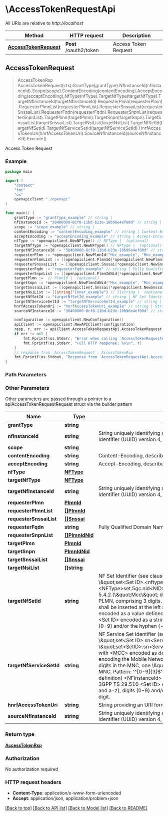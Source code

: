 # \AccessTokenRequestApi

All URIs are relative to *http://localhost*

Method | HTTP request | Description
------------- | ------------- | -------------
[**AccessTokenRequest**](AccessTokenRequestApi.md#AccessTokenRequest) | **Post** /oauth2/token | Access Token Request



## AccessTokenRequest

> AccessTokenRsp AccessTokenRequest(ctx).GrantType(grantType).NfInstanceId(nfInstanceId).Scope(scope).ContentEncoding(contentEncoding).AcceptEncoding(acceptEncoding).NfType(nfType).TargetNfType(targetNfType).TargetNfInstanceId(targetNfInstanceId).RequesterPlmn(requesterPlmn).RequesterPlmnList(requesterPlmnList).RequesterSnssaiList(requesterSnssaiList).RequesterFqdn(requesterFqdn).RequesterSnpnList(requesterSnpnList).TargetPlmn(targetPlmn).TargetSnpn(targetSnpn).TargetSnssaiList(targetSnssaiList).TargetNsiList(targetNsiList).TargetNfSetId(targetNfSetId).TargetNfServiceSetId(targetNfServiceSetId).HnrfAccessTokenUri(hnrfAccessTokenUri).SourceNfInstanceId(sourceNfInstanceId).Execute()

Access Token Request

### Example

```go
package main

import (
    "context"
    "fmt"
    "os"
    openapiclient "./openapi"
)

func main() {
    grantType := "grantType_example" // string | 
    nfInstanceId := "38400000-8cf0-11bd-b23e-10b96e4ef00d" // string | String uniquely identifying a NF instance. The format of the NF Instance ID shall be a  Universally Unique Identifier (UUID) version 4, as described in IETF RFC 4122.  
    scope := "scope_example" // string | 
    contentEncoding := "contentEncoding_example" // string | Content-Encoding, described in IETF RFC 7231 (optional)
    acceptEncoding := "acceptEncoding_example" // string | Accept-Encoding, described in IETF RFC 7231 (optional)
    nfType := *openapiclient.NewNFType() // NFType |  (optional)
    targetNfType := *openapiclient.NewNFType() // NFType |  (optional)
    targetNfInstanceId := "38400000-8cf0-11bd-b23e-10b96e4ef00d" // string | String uniquely identifying a NF instance. The format of the NF Instance ID shall be a  Universally Unique Identifier (UUID) version 4, as described in IETF RFC 4122.   (optional)
    requesterPlmn := *openapiclient.NewPlmnId("Mcc_example", "Mnc_example") // PlmnId |  (optional)
    requesterPlmnList := []openapiclient.PlmnId{*openapiclient.NewPlmnId("Mcc_example", "Mnc_example")} // []PlmnId |  (optional)
    requesterSnssaiList := []openapiclient.Snssai{*openapiclient.NewSnssai(int32(123))} // []Snssai |  (optional)
    requesterFqdn := "requesterFqdn_example" // string | Fully Qualified Domain Name (optional)
    requesterSnpnList := []openapiclient.PlmnIdNid{*openapiclient.NewPlmnIdNid("Mcc_example", "Mnc_example")} // []PlmnIdNid |  (optional)
    targetPlmn :=  // PlmnId |  (optional)
    targetSnpn := *openapiclient.NewPlmnIdNid("Mcc_example", "Mnc_example") // PlmnIdNid |  (optional)
    targetSnssaiList := []openapiclient.Snssai{*openapiclient.NewSnssai(int32(123))} // []Snssai |  (optional)
    targetNsiList := []string{"Inner_example"} // []string |  (optional)
    targetNfSetId := "targetNfSetId_example" // string | NF Set Identifier (see clause 28.12 of 3GPP TS 23.003), formatted as the following string \\\"set<Set ID>.<nftype>set.5gc.mnc<MNC>.mcc<MCC>\\\", or  \\\"set<SetID>.<NFType>set.5gc.nid<NID>.mnc<MNC>.mcc<MCC>\\\" with  <MCC> encoded as defined in clause 5.4.2 (\\\"Mcc\\\" data type definition)  <MNC> encoding the Mobile Network Code part of the PLMN, comprising 3 digits.    If there are only 2 significant digits in the MNC, one \\\"0\\\" digit shall be inserted    at the left side to fill the 3 digits coding of MNC.  Pattern: '^[0-9]{3}$' <NFType> encoded as a value defined in Table 6.1.6.3.3-1 of 3GPP TS 29.510 but    with lower case characters <Set ID> encoded as a string of characters consisting of    alphabetic characters (A-Z and a-z), digits (0-9) and/or the hyphen (-) and that    shall end with either an alphabetic character or a digit.   (optional)
    targetNfServiceSetId := "targetNfServiceSetId_example" // string | NF Service Set Identifier (see clause 28.12 of 3GPP TS 23.003) formatted as the following  string \\\"set<Set ID>.sn<Service Name>.nfi<NF Instance ID>.5gc.mnc<MNC>.mcc<MCC>\\\", or  \\\"set<SetID>.sn<ServiceName>.nfi<NFInstanceID>.5gc.nid<NID>.mnc<MNC>.mcc<MCC>\\\" with  <MCC> encoded as defined in clause 5.4.2 (\\\"Mcc\\\" data type definition)   <MNC> encoding the Mobile Network Code part of the PLMN, comprising 3 digits.    If there are only 2 significant digits in the MNC, one \\\"0\\\" digit shall be inserted    at the left side to fill the 3 digits coding of MNC.  Pattern: '^[0-9]{3}$' <NID> encoded as defined in clause 5.4.2 (\\\"Nid\\\" data type definition)  <NFInstanceId> encoded as defined in clause 5.3.2  <ServiceName> encoded as defined in 3GPP TS 29.510  <Set ID> encoded as a string of characters consisting of alphabetic    characters (A-Z and a-z), digits (0-9) and/or the hyphen (-) and that shall end    with either an alphabetic character or a digit.  (optional)
    hnrfAccessTokenUri := "hnrfAccessTokenUri_example" // string | String providing an URI formatted according to RFC 3986. (optional)
    sourceNfInstanceId := "38400000-8cf0-11bd-b23e-10b96e4ef00d" // string | String uniquely identifying a NF instance. The format of the NF Instance ID shall be a  Universally Unique Identifier (UUID) version 4, as described in IETF RFC 4122.   (optional)

    configuration := openapiclient.NewConfiguration()
    apiClient := openapiclient.NewAPIClient(configuration)
    resp, r, err := apiClient.AccessTokenRequestApi.AccessTokenRequest(context.Background()).GrantType(grantType).NfInstanceId(nfInstanceId).Scope(scope).ContentEncoding(contentEncoding).AcceptEncoding(acceptEncoding).NfType(nfType).TargetNfType(targetNfType).TargetNfInstanceId(targetNfInstanceId).RequesterPlmn(requesterPlmn).RequesterPlmnList(requesterPlmnList).RequesterSnssaiList(requesterSnssaiList).RequesterFqdn(requesterFqdn).RequesterSnpnList(requesterSnpnList).TargetPlmn(targetPlmn).TargetSnpn(targetSnpn).TargetSnssaiList(targetSnssaiList).TargetNsiList(targetNsiList).TargetNfSetId(targetNfSetId).TargetNfServiceSetId(targetNfServiceSetId).HnrfAccessTokenUri(hnrfAccessTokenUri).SourceNfInstanceId(sourceNfInstanceId).Execute()
    if err != nil {
        fmt.Fprintf(os.Stderr, "Error when calling `AccessTokenRequestApi.AccessTokenRequest``: %v\n", err)
        fmt.Fprintf(os.Stderr, "Full HTTP response: %v\n", r)
    }
    // response from `AccessTokenRequest`: AccessTokenRsp
    fmt.Fprintf(os.Stdout, "Response from `AccessTokenRequestApi.AccessTokenRequest`: %v\n", resp)
}
```

### Path Parameters



### Other Parameters

Other parameters are passed through a pointer to a apiAccessTokenRequestRequest struct via the builder pattern


Name | Type | Description  | Notes
------------- | ------------- | ------------- | -------------
 **grantType** | **string** |  | 
 **nfInstanceId** | **string** | String uniquely identifying a NF instance. The format of the NF Instance ID shall be a  Universally Unique Identifier (UUID) version 4, as described in IETF RFC 4122.   | 
 **scope** | **string** |  | 
 **contentEncoding** | **string** | Content-Encoding, described in IETF RFC 7231 | 
 **acceptEncoding** | **string** | Accept-Encoding, described in IETF RFC 7231 | 
 **nfType** | [**NFType**](NFType.md) |  | 
 **targetNfType** | [**NFType**](NFType.md) |  | 
 **targetNfInstanceId** | **string** | String uniquely identifying a NF instance. The format of the NF Instance ID shall be a  Universally Unique Identifier (UUID) version 4, as described in IETF RFC 4122.   | 
 **requesterPlmn** | [**PlmnId**](PlmnId.md) |  | 
 **requesterPlmnList** | [**[]PlmnId**](PlmnId.md) |  | 
 **requesterSnssaiList** | [**[]Snssai**](Snssai.md) |  | 
 **requesterFqdn** | **string** | Fully Qualified Domain Name | 
 **requesterSnpnList** | [**[]PlmnIdNid**](PlmnIdNid.md) |  | 
 **targetPlmn** | [**PlmnId**](PlmnId.md) |  | 
 **targetSnpn** | [**PlmnIdNid**](PlmnIdNid.md) |  | 
 **targetSnssaiList** | [**[]Snssai**](Snssai.md) |  | 
 **targetNsiList** | **[]string** |  | 
 **targetNfSetId** | **string** | NF Set Identifier (see clause 28.12 of 3GPP TS 23.003), formatted as the following string \\\&quot;set&lt;Set ID&gt;.&lt;nftype&gt;set.5gc.mnc&lt;MNC&gt;.mcc&lt;MCC&gt;\\\&quot;, or  \\\&quot;set&lt;SetID&gt;.&lt;NFType&gt;set.5gc.nid&lt;NID&gt;.mnc&lt;MNC&gt;.mcc&lt;MCC&gt;\\\&quot; with  &lt;MCC&gt; encoded as defined in clause 5.4.2 (\\\&quot;Mcc\\\&quot; data type definition)  &lt;MNC&gt; encoding the Mobile Network Code part of the PLMN, comprising 3 digits.    If there are only 2 significant digits in the MNC, one \\\&quot;0\\\&quot; digit shall be inserted    at the left side to fill the 3 digits coding of MNC.  Pattern: &#39;^[0-9]{3}$&#39; &lt;NFType&gt; encoded as a value defined in Table 6.1.6.3.3-1 of 3GPP TS 29.510 but    with lower case characters &lt;Set ID&gt; encoded as a string of characters consisting of    alphabetic characters (A-Z and a-z), digits (0-9) and/or the hyphen (-) and that    shall end with either an alphabetic character or a digit.   | 
 **targetNfServiceSetId** | **string** | NF Service Set Identifier (see clause 28.12 of 3GPP TS 23.003) formatted as the following  string \\\&quot;set&lt;Set ID&gt;.sn&lt;Service Name&gt;.nfi&lt;NF Instance ID&gt;.5gc.mnc&lt;MNC&gt;.mcc&lt;MCC&gt;\\\&quot;, or  \\\&quot;set&lt;SetID&gt;.sn&lt;ServiceName&gt;.nfi&lt;NFInstanceID&gt;.5gc.nid&lt;NID&gt;.mnc&lt;MNC&gt;.mcc&lt;MCC&gt;\\\&quot; with  &lt;MCC&gt; encoded as defined in clause 5.4.2 (\\\&quot;Mcc\\\&quot; data type definition)   &lt;MNC&gt; encoding the Mobile Network Code part of the PLMN, comprising 3 digits.    If there are only 2 significant digits in the MNC, one \\\&quot;0\\\&quot; digit shall be inserted    at the left side to fill the 3 digits coding of MNC.  Pattern: &#39;^[0-9]{3}$&#39; &lt;NID&gt; encoded as defined in clause 5.4.2 (\\\&quot;Nid\\\&quot; data type definition)  &lt;NFInstanceId&gt; encoded as defined in clause 5.3.2  &lt;ServiceName&gt; encoded as defined in 3GPP TS 29.510  &lt;Set ID&gt; encoded as a string of characters consisting of alphabetic    characters (A-Z and a-z), digits (0-9) and/or the hyphen (-) and that shall end    with either an alphabetic character or a digit.  | 
 **hnrfAccessTokenUri** | **string** | String providing an URI formatted according to RFC 3986. | 
 **sourceNfInstanceId** | **string** | String uniquely identifying a NF instance. The format of the NF Instance ID shall be a  Universally Unique Identifier (UUID) version 4, as described in IETF RFC 4122.   | 

### Return type

[**AccessTokenRsp**](AccessTokenRsp.md)

### Authorization

No authorization required

### HTTP request headers

- **Content-Type**: application/x-www-form-urlencoded
- **Accept**: application/json, application/problem+json

[[Back to top]](#) [[Back to API list]](../README.md#documentation-for-api-endpoints)
[[Back to Model list]](../README.md#documentation-for-models)
[[Back to README]](../README.md)

